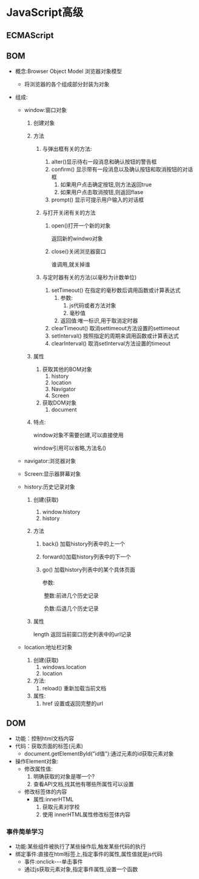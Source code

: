 # JavaScript高级

## ECMAScript

## BOM

* 概念:Browser Object Model 浏览器对象模型

  * 将浏览器的各个组成部分封装为对象

* 组成:

  * window:窗口对象

    1. 创建对象

    2. 方法

       1. 与弹出框有关的方法:

          1. alter()显示待右一段消息和确认按钮的警告框
          2. confirm() 显示带有一段消息以及确认按钮和取消按钮的对话框
             1. 如果用户点击确定按钮,则方法返回true
             2. 如果用户点击取消按钮,则返回flase
          3. prompt() 显示可提示用户输入的对话框

       2. 与打开关闭有关的方法

          1. open()打开一个新的对象

             返回新的windwo对象

          2. close()关闭浏览器窗口

             谁调用,就关掉谁

       3. 与定时器有关的方法(以毫秒为计数单位)

          1. setTimeout() 在指定的毫秒数后调用函数或计算表达式
             1. 参数:
                1. js代码或者方法对象
                2. 毫秒值
             2. 返回值:唯一标识,用于取消定时器
          2. clearTimeout() 取消settimeout方法设置的settimeout
          3. setInterval() 按照指定的周期来调用函数或计算表达式
          4. clearInterval() 取消setInterval方法设置的timeout

    3. 属性

       1. 获取其他的BOM对象
          1. history
          2. location
          3. Navigator
          4. Screen
       2. 获取DOM对象
          1. document

    4. 特点:

       window对象不需要创建,可以直接使用

       window引用可以省略,方法名()

  * navigator:浏览器对象

  * Screen:显示器屏幕对象

  * history:历史记录对象

    1. 创建(获取)

       1. window.history
       2. history

    2. 方法

       1. back() 加载history列表中的上一个

       2. forward()加载history列表中的下一个

       3. go()  加载history列表中的某个具体页面

          参数:

          ​	整数:前进几个历史记录

          ​	负数:后退几个历史记录

    3. 属性

       length 返回当前窗口历史列表中的url记录

  * location:地址栏对象

    1. 创建(获取)
       1. windows.location
       2. location
    2. 方法:
       1. reload() 重新加载当前文档
    3. 属性:
       1. href 设置或返回完整的url

## DOM

* 功能：控制html文档内容
* 代码：获取页面的标签(元素)
  * document.getElementById("id值"):通过元素的id获取元素对象
* 操作Element对象:
  * 修改属性值:
    1. 明确获取的对象是哪一个?
    2. 查看API文档,找其他有哪些所属性可以设置
  * 修改标签体的内容
    * 属性:innerHTML
      1. 获取元素对学校
      2. 使用 innerHTML属性修改标签体内容

### 事件简单学习

* 功能:某些组件被执行了某些操作后,触发某些代码的执行
* 绑定事件:直接在html标签上,指定事件的属性,属性值就是js代码
  * 事件:onclick---单击事件
  * 通过js获取元素对象,指定事件属性,设置一个函数